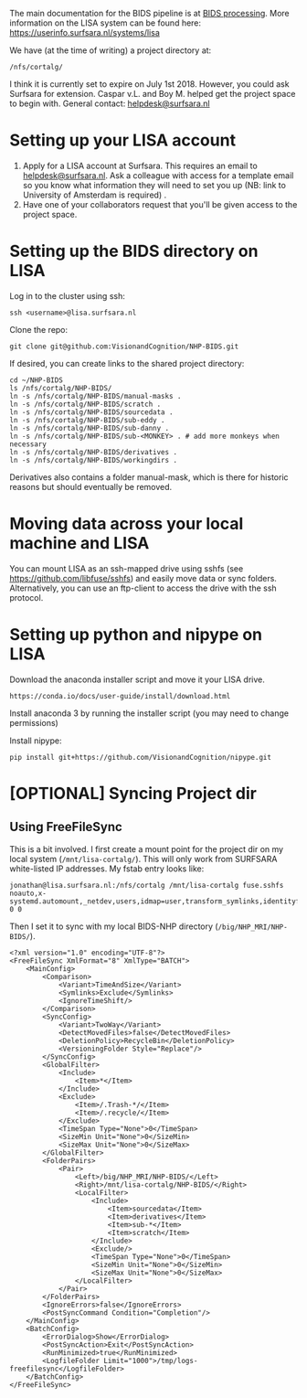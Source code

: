 The main documentation for the BIDS pipeline is at [BIDS processing](BIDS_processing.md).
More information on the LISA system can be found here: https://userinfo.surfsara.nl/systems/lisa

We have (at the time of writing) a project directory at:

    /nfs/cortalg/
    
I think it is currently set to expire on July 1st 2018. However, you could ask Surfsara for extension. 
Caspar v.L. and Boy M. helped get the project space to begin with. General contact: helpdesk@surfsara.nl


Setting up your LISA account
============================
1. Apply for a LISA account at Surfsara. This requires an email to helpdesk@surfsara.nl. Ask a colleague with access for a template email so you know what information they will need to set you up (NB: link to University of Amsterdam is required) .
2. Have one of your collaborators request that you'll be given access to the project space.


Setting up the BIDS directory on LISA
=====================================

Log in to the cluster using ssh:

    ssh <username>@lisa.surfsara.nl

Clone the repo:

    git clone git@github.com:VisionandCognition/NHP-BIDS.git
    
If desired, you can create links to the shared project directory:

    cd ~/NHP-BIDS
    ls /nfs/cortalg/NHP-BIDS/
    ln -s /nfs/cortalg/NHP-BIDS/manual-masks .
    ln -s /nfs/cortalg/NHP-BIDS/scratch .
    ln -s /nfs/cortalg/NHP-BIDS/sourcedata .
    ln -s /nfs/cortalg/NHP-BIDS/sub-eddy .
    ln -s /nfs/cortalg/NHP-BIDS/sub-danny .
    ln -s /nfs/cortalg/NHP-BIDS/sub-<MONKEY> . # add more monkeys when necessary
    ln -s /nfs/cortalg/NHP-BIDS/derivatives .
    ln -s /nfs/cortalg/NHP-BIDS/workingdirs .
    
Derivatives also contains a folder manual-mask, which is there for historic reasons but should eventually be removed.

Moving data across your local machine and LISA
==============================================

You can mount LISA as an ssh-mapped drive using sshfs (see https://github.com/libfuse/sshfs) and easily move data or sync folders. Alternatively, you can use an ftp-client to access the drive with the ssh protocol.


Setting up python and nipype on LISA
==============================================

Download the anaconda installer script and move it your LISA drive.
    
    https://conda.io/docs/user-guide/install/download.html

Install anaconda 3 by running the installer script (you may need to change permissions)

Install nipype:

    pip install git+https://github.com/VisionandCognition/nipype.git


[OPTIONAL] Syncing Project dir
==============================

Using FreeFileSync
------------------

This is a bit involved. I first create a mount point for the project dir on my local system (`/mnt/lisa-cortalg/`).
This will only work from SURFSARA white-listed IP addresses.
My fstab entry looks like:

    jonathan@lisa.surfsara.nl:/nfs/cortalg /mnt/lisa-cortalg fuse.sshfs noauto,x-systemd.automount,_netdev,users,idmap=user,transform_symlinks,identityfile=/home/jonathan/.ssh/id_rsa,allow_other,uid=1000,gid=1000,allow_other,reconnect 0 0

Then I set it to sync with my local BIDS-NHP directory (`/big/NHP_MRI/NHP-BIDS/`).

    <?xml version="1.0" encoding="UTF-8"?>
    <FreeFileSync XmlFormat="8" XmlType="BATCH">
        <MainConfig>
            <Comparison>
                <Variant>TimeAndSize</Variant>
                <Symlinks>Exclude</Symlinks>
                <IgnoreTimeShift/>
            </Comparison>
            <SyncConfig>
                <Variant>TwoWay</Variant>
                <DetectMovedFiles>false</DetectMovedFiles>
                <DeletionPolicy>RecycleBin</DeletionPolicy>
                <VersioningFolder Style="Replace"/>
            </SyncConfig>
            <GlobalFilter>
                <Include>
                    <Item>*</Item>
                </Include>
                <Exclude>
                    <Item>/.Trash-*/</Item>
                    <Item>/.recycle/</Item>
                </Exclude>
                <TimeSpan Type="None">0</TimeSpan>
                <SizeMin Unit="None">0</SizeMin>
                <SizeMax Unit="None">0</SizeMax>
            </GlobalFilter>
            <FolderPairs>
                <Pair>
                    <Left>/big/NHP_MRI/NHP-BIDS/</Left>
                    <Right>/mnt/lisa-cortalg/NHP-BIDS/</Right>
                    <LocalFilter>
                        <Include>
                            <Item>sourcedata</Item>
                            <Item>derivatives</Item>
                            <Item>sub-*</Item>
                            <Item>scratch</Item>
                        </Include>
                        <Exclude/>
                        <TimeSpan Type="None">0</TimeSpan>
                        <SizeMin Unit="None">0</SizeMin>
                        <SizeMax Unit="None">0</SizeMax>
                    </LocalFilter>
                </Pair>
            </FolderPairs>
            <IgnoreErrors>false</IgnoreErrors>
            <PostSyncCommand Condition="Completion"/>
        </MainConfig>
        <BatchConfig>
            <ErrorDialog>Show</ErrorDialog>
            <PostSyncAction>Exit</PostSyncAction>
            <RunMinimized>true</RunMinimized>
            <LogfileFolder Limit="1000">/tmp/logs-freefilesync</LogfileFolder>
        </BatchConfig>
    </FreeFileSync>
